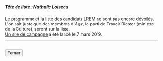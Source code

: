 ##### Tête de liste : Nathalie Loiseau

Le programme et la liste des candidats LREM ne sont pas encore dévoilés. L'on sait juste que des membres d'*Agir*, le parti de Franck Riester (ministre de la Culture), seront sur la liste.  
[Un site de campagne](https://eu-renaissance.org/fr) a été lancé le 7 mars 2019.

<hr>
<h2><button class="btn btn-default btn-sm" onclick="lremclose()">Fermer</button></h2>